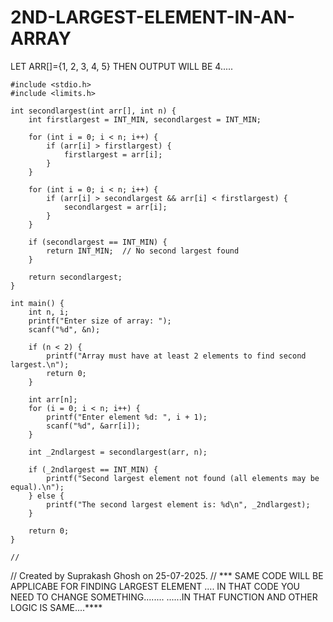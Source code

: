 # 2ND-LARGEST-ELEMENT-IN-AN-ARRAY
LET ARR[]={1, 2, 3, 4, 5} THEN OUTPUT WILL BE 4.....

```
#include <stdio.h>
#include <limits.h>

int secondlargest(int arr[], int n) {
    int firstlargest = INT_MIN, secondlargest = INT_MIN;

    for (int i = 0; i < n; i++) {
        if (arr[i] > firstlargest) {
            firstlargest = arr[i];
        }
    }

    for (int i = 0; i < n; i++) {
        if (arr[i] > secondlargest && arr[i] < firstlargest) {
            secondlargest = arr[i];
        }
    }

    if (secondlargest == INT_MIN) {
        return INT_MIN;  // No second largest found
    }

    return secondlargest;
}

int main() {
    int n, i;
    printf("Enter size of array: ");
    scanf("%d", &n);

    if (n < 2) {
        printf("Array must have at least 2 elements to find second largest.\n");
        return 0;
    }

    int arr[n];
    for (i = 0; i < n; i++) {
        printf("Enter element %d: ", i + 1);
        scanf("%d", &arr[i]);
    }

    int _2ndlargest = secondlargest(arr, n);

    if (_2ndlargest == INT_MIN) {
        printf("Second largest element not found (all elements may be equal).\n");
    } else {
        printf("The second largest element is: %d\n", _2ndlargest);
    }

    return 0;
}
```
    //
// Created by Suprakash Ghosh on 25-07-2025.
//
*** SAME CODE WILL BE APPLICABE FOR FINDING LARGEST ELEMENT .... IN THAT CODE YOU NEED TO CHANGE SOMETHING........
......IN THAT FUNCTION AND OTHER LOGIC IS SAME....****
